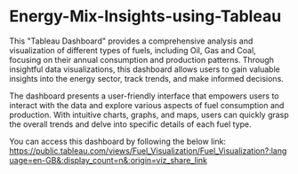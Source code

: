 # Energy-Mix-Insights-using-Tableau
This "Tableau Dashboard" provides a comprehensive analysis and visualization of different types of fuels, including Oil, Gas and Coal, focusing on their annual consumption and production patterns. Through insightful data visualizations, this dashboard allows users to gain valuable insights into the energy sector, track trends, and make informed decisions.

The dashboard presents a user-friendly interface that empowers users to interact with the data and explore various aspects of fuel consumption and production. With intuitive charts, graphs, and maps, users can quickly grasp the overall trends and delve into specific details of each fuel type.

You can access this dashboard by following the below link:
   https://public.tableau.com/views/Fuel_Visualization/Fuel_Visualization?:language=en-GB&:display_count=n&:origin=viz_share_link
